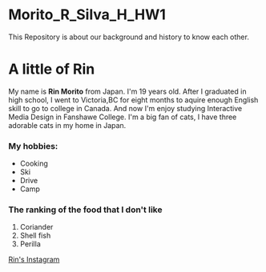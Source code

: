 # Morito_R_Silva_H_HW1
This Repository is about our background and history to know each other.

# A little of Rin


My name is **Rin Morito** from Japan.
 I'm 19 years old.
After I graduated in high school, I went to Victoria,BC for eight months to aquire enough English skill to go to college in Canada.
And now I'm enjoy studying Interactive Media Design in Fanshawe College.
I'm a big fan of cats, I have three adorable cats in my home in Japan.

### My hobbies: 

- Cooking
- Ski
- Drive
- Camp

### The ranking of the food that I don't like
1. Coriander
2. Shell fish
3. Perilla

[Rin's Instagram](https://www.instagram.com/r___nn3?igsh=NWo2cmJoazBrYnk1&utm_source=qr)
